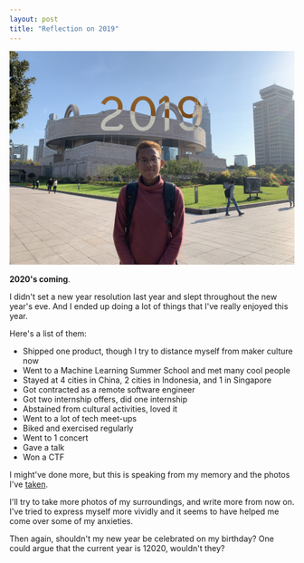 ```yaml
---
layout: post
title: "Reflection on 2019"
---
```


![Reflection of 2019](assets/posts/2019.png)

**2020's coming**.

I didn't set a new year resolution last year and slept throughout the new year's eve. And I ended up doing a lot of things that I've really enjoyed this year. 

Here's a list of them:

- Shipped one product, though I try to distance myself from maker culture now
- Went to a Machine Learning Summer School and met many cool people
- Stayed at 4 cities in China, 2 cities in Indonesia, and 1 in Singapore
- Got contracted as a remote software engineer
- Got two internship offers, did one internship
- Abstained from cultural activities, loved it
- Went to a lot of tech meet-ups
- Biked and exercised regularly
- Went to 1 concert
- Gave a talk
- Won a CTF

I might've done more, but this is speaking from my memory and the photos I've [taken](https://www.instagram.com/fotomedioker/).

I'll try to take more photos of my surroundings, and write more from now on. I've tried to express myself more vividly and it seems to have helped me come over some of my anxieties.

Then again, shouldn't my new year be celebrated on my birthday? One could argue that the current year is 12020, wouldn't they?